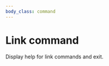 ```yaml
---
body_class: command
---
```


# Link command

<section>

Display help for link commands and exit.

</section>
